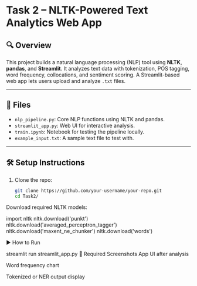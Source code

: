 # Task 2 – NLTK-Powered Text Analytics Web App

## 🔍 Overview

This project builds a natural language processing (NLP) tool using **NLTK**, **pandas**, and **Streamlit**. It analyzes text data with tokenization, POS tagging, word frequency, collocations, and sentiment scoring. A Streamlit-based web app lets users upload and analyze `.txt` files.

---

## 📁 Files

- `nlp_pipeline.py`: Core NLP functions using NLTK and pandas.
- `streamlit_app.py`: Web UI for interactive analysis.
- `train.ipynb`: Notebook for testing the pipeline locally.
- `example_input.txt`: A sample text file to test with.

---

## 🛠️ Setup Instructions

1. Clone the repo:
   ```bash
   git clone https://github.com/your-username/your-repo.git
   cd Task2/


Download required NLTK models:

import nltk
nltk.download('punkt')
nltk.download('averaged_perceptron_tagger')
nltk.download('maxent_ne_chunker')
nltk.download('words')

▶️ How to Run

streamlit run streamlit_app.py
📸 Required Screenshots
App UI after analysis

Word frequency chart

Tokenized or NER output display